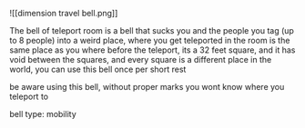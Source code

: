 ![[dimension travel bell.png]]

The bell of teleport room is a bell that sucks you and the people you tag (up to 8 people) into a weird place, where you get teleported in the room is the same place as you where before the teleport, its a 32 feet square, and it has void between the squares, and every square is a different place in the world, you can use this bell once per short rest

be aware using this bell, without proper marks you wont know where you teleport to

bell type: mobility
